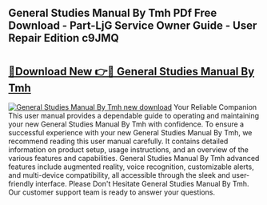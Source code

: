 ## General Studies Manual By Tmh PDf Free Download - Part-LjG Service Owner Guide - User Repair Edition c9JMQ

# <h2><a href="http://bc56604.oget.top/?id=General+Studies+Manual+By+Tmh">🔗Download New 👉🔴 General Studies Manual By Tmh</a></h2>

[![General Studies Manual By Tmh new download](https://i.imgur.com/5g1atiW.png)](http://bc56604.oget.top/?id=General+Studies+Manual+By+Tmh)
Your Reliable Companion This user manual provides a dependable guide to operating and maintaining your new General Studies Manual By Tmh with confidence. To ensure a successful experience with your new General Studies Manual By Tmh, we recommend reading this user manual carefully. It contains detailed information on product setup, usage instructions, and an overview of the various features and capabilities. General Studies Manual By Tmh advanced features include augmented reality, voice recognition, customizable alerts, and multi-device compatibility, all accessible through the sleek and user-friendly interface. Please Don't Hesitate General Studies Manual By Tmh. Our customer support team is ready to answer your questions.
